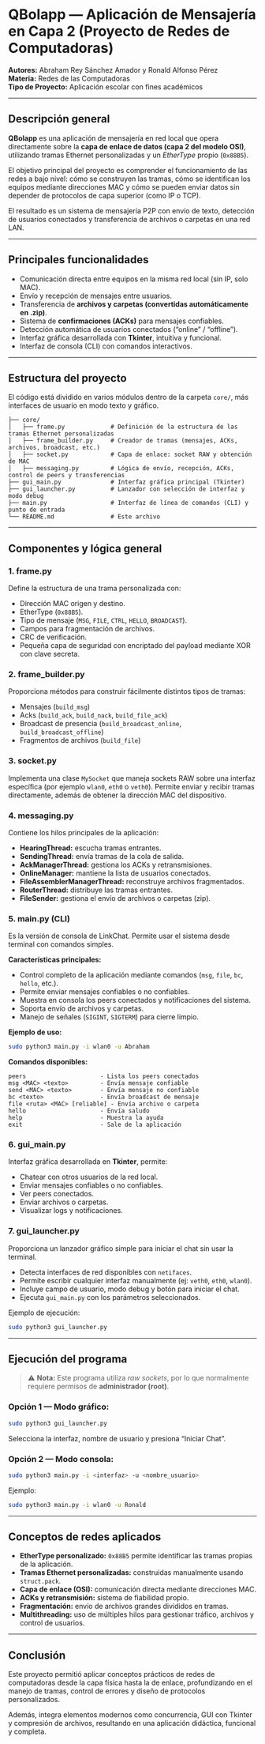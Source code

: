 # QBolapp — Aplicación de Mensajería en Capa 2 (Proyecto de Redes de Computadoras)

**Autores:** Abraham Rey Sánchez Amador y Ronald Alfonso Pérez\
**Materia:** Redes de las Computadoras\
**Tipo de Proyecto:** Aplicación escolar con fines académicos

---

## Descripción general

**QBolapp** es una aplicación de mensajería en red local que opera directamente sobre la **capa de enlace de datos (capa 2 del modelo OSI)**, utilizando tramas Ethernet personalizadas y un *EtherType* propio (`0x88B5`).

El objetivo principal del proyecto es comprender el funcionamiento de las redes a bajo nivel: cómo se construyen las tramas, cómo se identifican los equipos mediante direcciones MAC y cómo se pueden enviar datos sin depender de protocolos de capa superior (como IP o TCP).

El resultado es un sistema de mensajería P2P con envío de texto, detección de usuarios conectados y transferencia de archivos o carpetas en una red LAN.

---

## Principales funcionalidades

- Comunicación directa entre equipos en la misma red local (sin IP, solo MAC).
- Envío y recepción de mensajes entre usuarios.
- Transferencia de **archivos y carpetas (convertidas automáticamente en .zip)**.
- Sistema de **confirmaciones (ACKs)** para mensajes confiables.
- Detección automática de usuarios conectados (“online” / “offline”).
- Interfaz gráfica desarrollada con **Tkinter**, intuitiva y funcional.
- Interfaz de consola (CLI) con comandos interactivos.

---

## Estructura del proyecto

El código está dividido en varios módulos dentro de la carpeta `core/`, más interfaces de usuario en modo texto y gráfico.

```
├── core/
│   ├── frame.py             # Definición de la estructura de las tramas Ethernet personalizadas
│   ├── frame_builder.py     # Creador de tramas (mensajes, ACKs, archivos, broadcast, etc.)
│   ├── socket.py            # Capa de enlace: socket RAW y obtención de MAC
│   ├── messaging.py         # Lógica de envío, recepción, ACKs, control de peers y transferencias
├── gui_main.py              # Interfaz gráfica principal (Tkinter)
├── gui_launcher.py          # Lanzador con selección de interfaz y modo debug
├── main.py                  # Interfaz de línea de comandos (CLI) y punto de entrada
└── README.md                # Este archivo
```

---

## Componentes y lógica general

### 1. **frame.py**

Define la estructura de una trama personalizada con:

- Dirección MAC origen y destino.
- EtherType (`0x88B5`).
- Tipo de mensaje (`MSG`, `FILE`, `CTRL`, `HELLO`, `BROADCAST`).
- Campos para fragmentación de archivos.
- CRC de verificación.
- Pequeña capa de seguridad con encriptado del payload mediante XOR con clave secreta.

### 2. **frame\_builder.py**

Proporciona métodos para construir fácilmente distintos tipos de tramas:

- Mensajes (`build_msg`)
- Acks (`build_ack`, `build_nack`, `build_file_ack`)
- Broadcast de presencia (`build_broadcast_online`, `build_broadcast_offline`)
- Fragmentos de archivos (`build_file`)

### 3. **socket.py**

Implementa una clase `MySocket` que maneja sockets RAW sobre una interfaz específica (por ejemplo `wlan0`, `eth0` o `veth0`). Permite enviar y recibir tramas directamente, además de obtener la dirección MAC del dispositivo.

### 4. **messaging.py**

Contiene los hilos principales de la aplicación:

- **HearingThread:** escucha tramas entrantes.
- **SendingThread:** envía tramas de la cola de salida.
- **AckManagerThread:** gestiona los ACKs y retransmisiones.
- **OnlineManager:** mantiene la lista de usuarios conectados.
- **FileAssemblerManagerThread:** reconstruye archivos fragmentados.
- **RouterThread:** distribuye las tramas entrantes.
- **FileSender:** gestiona el envío de archivos o carpetas (zip).

### 5. **main.py (CLI)**

Es la versión de consola de LinkChat. Permite usar el sistema desde terminal con comandos simples.

**Características principales:**

- Control completo de la aplicación mediante comandos (`msg`, `file`, `bc`, `hello`, etc.).
- Permite enviar mensajes confiables o no confiables.
- Muestra en consola los peers conectados y notificaciones del sistema.
- Soporta envío de archivos y carpetas.
- Manejo de señales (`SIGINT`, `SIGTERM`) para cierre limpio.

**Ejemplo de uso:**

```bash
sudo python3 main.py -i wlan0 -u Abraham
```

**Comandos disponibles:**

```
peers                     - Lista los peers conectados
msg <MAC> <texto>         - Envía mensaje confiable
send <MAC> <texto>        - Envía mensaje no confiable
bc <texto>                - Envía broadcast de mensaje
file <ruta> <MAC> [reliable] - Envía archivo o carpeta
hello                     - Envía saludo
help                      - Muestra la ayuda
exit                      - Sale de la aplicación
```

### 6. **gui\_main.py**

Interfaz gráfica desarrollada en **Tkinter**, permite:

- Chatear con otros usuarios de la red local.
- Enviar mensajes confiables o no confiables.
- Ver peers conectados.
- Enviar archivos o carpetas.
- Visualizar logs y notificaciones.

### 7. **gui\_launcher.py**

Proporciona un lanzador gráfico simple para iniciar el chat sin usar la terminal.

- Detecta interfaces de red disponibles con `netifaces`.
- Permite escribir cualquier interfaz manualmente (ej: `veth0`, `eth0`, `wlan0`).
- Incluye campo de usuario, modo debug y botón para iniciar el chat.
- Ejecuta `gui_main.py` con los parámetros seleccionados.

Ejemplo de ejecución:

```bash
sudo python3 gui_launcher.py
```

---

## Ejecución del programa

> ⚠️ **Nota:** Este programa utiliza *raw sockets*, por lo que normalmente requiere permisos de **administrador (root)**.

### Opción 1 — Modo gráfico:

```bash
sudo python3 gui_launcher.py
```

Selecciona la interfaz, nombre de usuario y presiona “Iniciar Chat”.

### Opción 2 — Modo consola:

```bash
sudo python3 main.py -i <interfaz> -u <nombre_usuario>
```

Ejemplo:

```bash
sudo python3 main.py -i wlan0 -u Ronald
```

---

## Conceptos de redes aplicados

- **EtherType personalizado:** `0x88B5` permite identificar las tramas propias de la aplicación.
- **Tramas Ethernet personalizadas:** construidas manualmente usando `struct.pack`.
- **Capa de enlace (OSI):** comunicación directa mediante direcciones MAC.
- **ACKs y retransmisión:** sistema de fiabilidad propio.
- **Fragmentación:** envío de archivos grandes divididos en tramas.
- **Multithreading:** uso de múltiples hilos para gestionar tráfico, archivos y control de usuarios.

---

## Conclusión

Este proyecto permitió aplicar conceptos prácticos de redes de computadoras desde la capa física hasta la de enlace, profundizando en el manejo de tramas, control de errores y diseño de protocolos personalizados.

Además, integra elementos modernos como concurrencia, GUI con Tkinter y compresión de archivos, resultando en una aplicación didáctica, funcional y completa.

